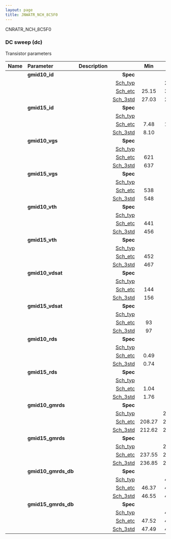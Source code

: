 ```yaml
---
layout: page
title: JNWATR_NCH_8C5F0
---
```



CNRATR_NCH_8C5F0

### DC sweep (dc)

Transistor parameters



|**Name**|**Parameter**|**Description**| |**Min**|**Typ**|**Max**| Unit|
|:---|:---|:---|---:|:---:|:---:|:---:| ---:|
||**gmid10\_id** || **Spec**  |  | **0.00** |  | **uA** |
| | | |<a href='results/dc_Sch_typical.html'>Sch_typ</a>| | 28.09 |  | |
| | | |<a href='results/dc_Sch_etc.html'>Sch_etc</a>|25.15 | 32.73 | 42.39 | |
| | | |<a href='results/dc_Sch_mc.html'>Sch_3std</a>|27.03 | 28.13 | 29.23 | |
||**gmid15\_id** || **Spec**  |  | **0.00** |  | **uA** |
| | | |<a href='results/dc_Sch_typical.html'>Sch_typ</a>| | 8.67 |  | |
| | | |<a href='results/dc_Sch_etc.html'>Sch_etc</a>|7.48 | 10.93 | 15.36 | |
| | | |<a href='results/dc_Sch_mc.html'>Sch_3std</a>|8.10 | 8.70 | 9.29 | |
||**gmid10\_vgs** || **Spec**  |  | **0** |  | **mV** |
| | | |<a href='results/dc_Sch_typical.html'>Sch_typ</a>| | 644 |  | |
| | | |<a href='results/dc_Sch_etc.html'>Sch_etc</a>|621 | 662 | 698 | |
| | | |<a href='results/dc_Sch_mc.html'>Sch_3std</a>|637 | 644 | 651 | |
||**gmid15\_vgs** || **Spec**  |  | **0** |  | **mV** |
| | | |<a href='results/dc_Sch_typical.html'>Sch_typ</a>| | 557 |  | |
| | | |<a href='results/dc_Sch_etc.html'>Sch_etc</a>|538 | 580 | 621 | |
| | | |<a href='results/dc_Sch_mc.html'>Sch_3std</a>|548 | 557 | 566 | |
||**gmid10\_vth** || **Spec**  |  | **0** |  | **mV** |
| | | |<a href='results/dc_Sch_typical.html'>Sch_typ</a>| | 459 |  | |
| | | |<a href='results/dc_Sch_etc.html'>Sch_etc</a>|441 | 481 | 520 | |
| | | |<a href='results/dc_Sch_mc.html'>Sch_3std</a>|456 | 460 | 463 | |
||**gmid15\_vth** || **Spec**  |  | **0** |  | **mV** |
| | | |<a href='results/dc_Sch_typical.html'>Sch_typ</a>| | 470 |  | |
| | | |<a href='results/dc_Sch_etc.html'>Sch_etc</a>|452 | 492 | 532 | |
| | | |<a href='results/dc_Sch_mc.html'>Sch_3std</a>|467 | 470 | 473 | |
||**gmid10\_vdsat** || **Spec**  |  | **0** |  | **mV** |
| | | |<a href='results/dc_Sch_typical.html'>Sch_typ</a>| | 159 |  | |
| | | |<a href='results/dc_Sch_etc.html'>Sch_etc</a>|144 | 151 | 159 | |
| | | |<a href='results/dc_Sch_mc.html'>Sch_3std</a>|156 | 159 | 161 | |
||**gmid15\_vdsat** || **Spec**  |  | **0** |  | **mV** |
| | | |<a href='results/dc_Sch_typical.html'>Sch_typ</a>| | 99 |  | |
| | | |<a href='results/dc_Sch_etc.html'>Sch_etc</a>|93 | 96 | 100 | |
| | | |<a href='results/dc_Sch_mc.html'>Sch_3std</a>|97 | 99 | 102 | |
||**gmid10\_rds** || **Spec**  |  | **0.00** |  | **MOhm** |
| | | |<a href='results/dc_Sch_typical.html'>Sch_typ</a>| | 0.77 |  | |
| | | |<a href='results/dc_Sch_etc.html'>Sch_etc</a>|0.49 | 0.65 | 0.86 | |
| | | |<a href='results/dc_Sch_mc.html'>Sch_3std</a>|0.74 | 0.76 | 0.79 | |
||**gmid15\_rds** || **Spec**  |  | **0.00** |  | **MOhm** |
| | | |<a href='results/dc_Sch_typical.html'>Sch_typ</a>| | 1.86 |  | |
| | | |<a href='results/dc_Sch_etc.html'>Sch_etc</a>|1.04 | 1.49 | 2.16 | |
| | | |<a href='results/dc_Sch_mc.html'>Sch_3std</a>|1.76 | 1.86 | 1.96 | |
||**gmid10\_gmrds** || **Spec**  |  | **0.00** |  | **V** |
| | | |<a href='results/dc_Sch_typical.html'>Sch_typ</a>| | 214.45 |  | |
| | | |<a href='results/dc_Sch_etc.html'>Sch_etc</a>|208.27 | 212.41 | 216.71 | |
| | | |<a href='results/dc_Sch_mc.html'>Sch_3std</a>|212.62 | 214.54 | 216.46 | |
||**gmid15\_gmrds** || **Spec**  |  | **0.00** |  | **V** |
| | | |<a href='results/dc_Sch_typical.html'>Sch_typ</a>| | 240.94 |  | |
| | | |<a href='results/dc_Sch_etc.html'>Sch_etc</a>|237.55 | 240.32 | 241.61 | |
| | | |<a href='results/dc_Sch_mc.html'>Sch_3std</a>|236.85 | 241.09 | 245.34 | |
||**gmid10\_gmrds\_db** || **Spec**  |  | **0.00** |  | **dB** |
| | | |<a href='results/dc_Sch_typical.html'>Sch_typ</a>| | 46.63 |  | |
| | | |<a href='results/dc_Sch_etc.html'>Sch_etc</a>|46.37 | 46.54 | 46.72 | |
| | | |<a href='results/dc_Sch_mc.html'>Sch_3std</a>|46.55 | 46.63 | 46.71 | |
||**gmid15\_gmrds\_db** || **Spec**  |  | **0.00** |  | **dB** |
| | | |<a href='results/dc_Sch_typical.html'>Sch_typ</a>| | 47.64 |  | |
| | | |<a href='results/dc_Sch_etc.html'>Sch_etc</a>|47.52 | 47.62 | 47.66 | |
| | | |<a href='results/dc_Sch_mc.html'>Sch_3std</a>|47.49 | 47.64 | 47.80 | |

